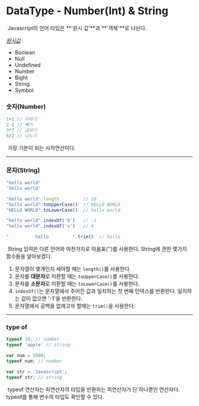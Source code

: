 # DataType - Number(Int) & String



​	Javascript의 언어 타입은 **'원시 값'**과 **'객체'**로 나뉜다.

*<u>원시값</u>*

- Boolean
- Null
- Undefined
- Number
- Bight
- String
- Symbol



### 숫자(Number)

```js
1+1 // 더하기
2-1 // 빼기
3*7 // 곱하기
6/2 // 나누기
```

​	가장 기본이 되는 사칙연산이다.



---



### 문자(String)

```js
"hello world"
'hello world'

'hello world'.length         // 10
"hello world".toUpperCase()  // HELLO WORLD
"HELLO WORLD".toLowerCase()  // hello world

"hello world".indexOf('O')   // -1
"hello world".indexOf('o')   // 4

"          hello         ".trim()  // hello
```

​	String 입력은 다른 언어와 마찬가지로 따옴표('')를 사용한다. String에 관한 몇가지 함수들을 알아보겠다.

1. 문자열이 몇개인지 세야할 때는 `length()`를 사용한다.
2. 문자를 **대문자**로 치환할 때는 `toUpperCase()`를 사용한다.
3. 문자를 **소문자**로 치환할 때는 `toLowerCase()`를 사용한다.
4. `indexOf()`는 문자열에서 주어진 값과 일치하는 첫 번째 인덱스를 반환한다. 일치하는 값이 없으면 '-1'을 반환한다.
5. 문자열에서 공백을 없애고자 할때는 `trim()`을 사용한다.



----



### type of

```js
typeof 10; // number
typeof 'apple' // string

var num = 1000;
typeof num; // number

var str = 'Javascript';
typeof str; // string
```

​	typeof 연산자는 피연산자의 타입을 반환하는 피연산자가 단 하나뿐인 연산자다. typeof를 통해 변수의 타입도 확인할 수 있다.